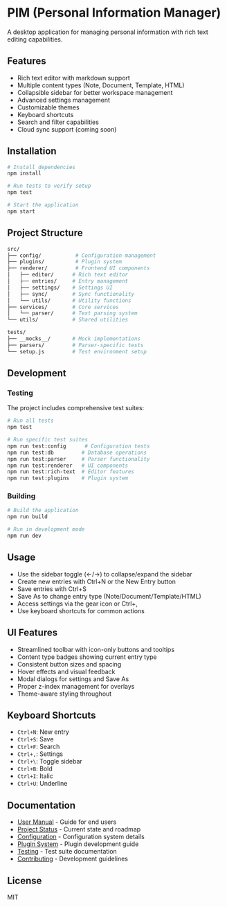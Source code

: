 # PIM (Personal Information Manager)

A desktop application for managing personal information with rich text editing capabilities.

## Features

- Rich text editor with markdown support
- Multiple content types (Note, Document, Template, HTML)
- Collapsible sidebar for better workspace management
- Advanced settings management
- Customizable themes
- Keyboard shortcuts
- Search and filter capabilities
- Cloud sync support (coming soon)

## Installation

```bash
# Install dependencies
npm install

# Run tests to verify setup
npm test

# Start the application
npm start
```

## Project Structure

```bash
src/
├── config/           # Configuration management
├── plugins/          # Plugin system
├── renderer/         # Frontend UI components
│   ├── editor/      # Rich text editor
│   ├── entries/     # Entry management
│   ├── settings/    # Settings UI
│   ├── sync/        # Sync functionality
│   └── utils/       # Utility functions
├── services/        # Core services
│   └── parser/      # Text parsing system
└── utils/           # Shared utilities

tests/
├── __mocks__/       # Mock implementations
├── parsers/         # Parser-specific tests
└── setup.js         # Test environment setup
```

## Development

### Testing

The project includes comprehensive test suites:

```bash
# Run all tests
npm test

# Run specific test suites
npm run test:config      # Configuration tests
npm run test:db         # Database operations
npm run test:parser     # Parser functionality
npm run test:renderer   # UI components
npm run test:rich-text  # Editor features
npm run test:plugins    # Plugin system
```

### Building

```bash
# Build the application
npm run build

# Run in development mode
npm run dev
```

## Usage

- Use the sidebar toggle (←/→) to collapse/expand the sidebar
- Create new entries with Ctrl+N or the New Entry button
- Save entries with Ctrl+S
- Save As to change entry type (Note/Document/Template/HTML)
- Access settings via the gear icon or Ctrl+,
- Use keyboard shortcuts for common actions

## UI Features

- Streamlined toolbar with icon-only buttons and tooltips
- Content type badges showing current entry type
- Consistent button sizes and spacing
- Hover effects and visual feedback
- Modal dialogs for settings and Save As
- Proper z-index management for overlays
- Theme-aware styling throughout

## Keyboard Shortcuts

- `Ctrl+N`: New entry
- `Ctrl+S`: Save
- `Ctrl+F`: Search
- `Ctrl+,`: Settings
- `Ctrl+\`: Toggle sidebar
- `Ctrl+B`: Bold
- `Ctrl+I`: Italic
- `Ctrl+U`: Underline

## Documentation

- [User Manual](usermanual.md) - Guide for end users
- [Project Status](projectstate.md) - Current state and roadmap
- [Configuration](config.md) - Configuration system details
- [Plugin System](docs/plugin.md) - Plugin development guide
- [Testing](docs/test.md) - Test suite documentation
- [Contributing](CONTRIBUTING.md) - Development guidelines

## License

MIT
